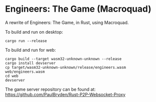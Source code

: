 # Engineers: The Game (Macroquad)
A rewrite of Engineers: The Game, in Rust, using Macroquad.

To build and run on desktop:
```
cargo run --release
```

To build and run for web:
```
cargo build --target wasm32-unknown-unknown --release
cargo install devserver
cp target/wasm32-unknown-unknown/release/engineers.wasm web/engineers.wasm
cd web
devserver
```  
The game server repository can be found at:
<https://github.com/PaulBryden/Rust-P2P-Websocket-Proxy>
